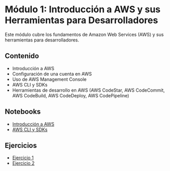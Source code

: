 # Módulo 1: Introducción a AWS y sus Herramientas para Desarrolladores

Este módulo cubre los fundamentos de Amazon Web Services (AWS) y sus herramientas para desarrolladores.

## Contenido

- Introducción a AWS
- Configuración de una cuenta en AWS
- Uso de AWS Management Console
- AWS CLI y SDKs
- Herramientas de desarrollo en AWS (AWS CodeStar, AWS CodeCommit, AWS CodeBuild, AWS CodeDeploy, AWS CodePipeline)

## Notebooks

- [Introducción a AWS](notebooks/Introducción_AWS.ipynb)
- [AWS CLI y SDKs](notebooks/AWS_CLI_y_SDKs.ipynb)

## Ejercicios

- [Ejercicio 1](ejercicios/ejercicio_1.md)
- [Ejercicio 2](ejercicios/ejercicio_2.md)
